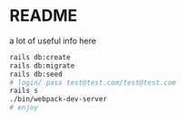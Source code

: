 # README

a lot of useful info here
```bash
rails db:create
rails db:migrate
rails db:seed
# login/ pass test@test.com/test@test.com
rails s
./bin/webpack-dev-server
# enjoy
```


